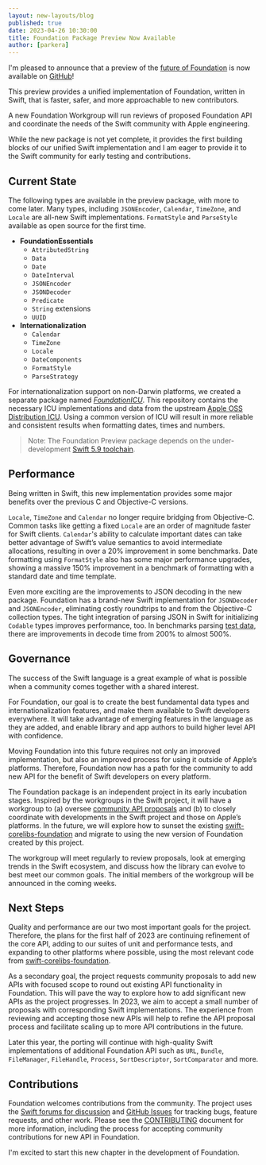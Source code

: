 ```yaml
---
layout: new-layouts/blog
published: true
date: 2023-04-26 10:30:00
title: Foundation Package Preview Now Available
author: [parkera]
---
```


I'm pleased to announce that a preview of the [future of Foundation](https://www.swift.org/blog/future-of-foundation/) is now available on [GitHub](https://github.com/swiftlang/swift-foundation)!

This preview provides a unified implementation of Foundation, written in Swift, that is faster, safer, and more approachable to new contributors.

A new Foundation Workgroup will run reviews of proposed Foundation API and coordinate the needs of the Swift community with Apple engineering.

While the new package is not yet complete, it provides the first building blocks of our unified Swift implementation and I am eager to provide it to the Swift community for early testing and contributions.

## Current State

The following types are available in the preview package, with more to come later. Many types, including `JSONEncoder`, `Calendar`, `TimeZone`, and `Locale` are all-new Swift implementations. `FormatStyle` and `ParseStyle` available as open source for the first time.

* **FoundationEssentials**
    * `AttributedString`
    * `Data`
    * `Date`
    * `DateInterval`
    * `JSONEncoder`
    * `JSONDecoder`
    * `Predicate`
    * `String` extensions
    * `UUID`
* **Internationalization**
    * `Calendar`
    * `TimeZone`
    * `Locale`
    * `DateComponents`
    * `FormatStyle`
    * `ParseStrategy`

For internationalization support on non-Darwin platforms, we created a separate package named *[FoundationICU](https://github.com/swiftlang/swift-foundation-icu)*. This repository contains the necessary ICU implementations and data from the upstream [Apple OSS Distribution ICU](https://github.com/apple-oss-distributions/ICU). Using a common version of ICU will result in more reliable and consistent results when formatting dates, times and numbers.

> Note: The Foundation Preview package depends on the under-development [Swift 5.9 toolchain](https://www.swift.org/download).

## Performance

Being written in Swift, this new implementation provides some major benefits over the previous C and Objective-C versions.

`Locale`, `TimeZone` and `Calendar` no longer require bridging from Objective-C. Common tasks like getting a fixed `Locale` are an order of magnitude faster for Swift clients. `Calendar`'s ability to calculate important dates can take better advantage of Swift’s value semantics to avoid intermediate allocations, resulting in over a 20% improvement in some benchmarks. Date formatting using `FormatStyle` also has some major performance upgrades, showing a massive 150% improvement in a benchmark of formatting with a standard date and time template.

Even more exciting are the improvements to JSON decoding in the new package. Foundation has a brand-new Swift implementation for `JSONDecoder` and `JSONEncoder`, eliminating costly roundtrips to and from the Objective-C collection types. The tight integration of parsing JSON in Swift for initializing `Codable` types improves performance, too. In benchmarks parsing [test data](https://www.boost.org/doc/libs/master/libs/json/doc/html/json/benchmarks.html), there are improvements in decode time from 200% to almost 500%.

## Governance

The success of the Swift language is a great example of what is possible when a community comes together with a shared interest.

For Foundation, our goal is to create the best fundamental data types and internationalization features, and make them available to Swift developers everywhere. It will take advantage of emerging features in the language as they are added, and enable library and app authors to build higher level API with confidence.

Moving Foundation into this future requires not only an improved implementation, but also an improved process for using it outside of Apple’s platforms. Therefore, Foundation now has a path for the community to add new API for the benefit of Swift developers on every platform.

The Foundation package is an independent project in its early incubation stages. Inspired by the workgroups in the Swift project, it will have a workgroup to (a) oversee [community API proposals](https://github.com/swiftlang/swift-foundation/blob/main/Evolution.md) and (b) to closely coordinate with developments in the Swift project and those on Apple’s platforms. In the future, we will explore how to sunset the existing [swift-corelibs-foundation](https://github.com/swiftlang/swift-corelibs-foundation) and migrate to using the new version of Foundation created by this project.

The workgroup will meet regularly to review proposals, look at emerging trends in the Swift ecosystem, and discuss how the library can evolve to best meet our common goals. The initial members of the workgroup will be announced in the coming weeks.

## Next Steps

Quality and performance are our two most important goals for the project. Therefore, the plans for the first half of 2023 are continuing refinement of the core API, adding to our suites of unit and performance tests, and expanding to other platforms where possible, using the most relevant code from [swift-corelibs-foundation](https://github.com/swiftlang/swift-corelibs-foundation).

As a secondary goal, the project requests community proposals to add new APIs with focused scope to round out existing API functionality in Foundation. This will pave the way to explore how to add significant new APIs as the project progresses. In 2023, we aim to accept a small number of proposals with corresponding Swift implementations. The experience from reviewing and accepting those new APIs will help to refine the API proposal process and facilitate scaling up to more API contributions in the future.

Later this year, the porting will continue with high-quality Swift implementations of additional Foundation API such as `URL`, `Bundle`, `FileManager`, `FileHandle`, `Process`, `SortDescriptor`, `SortComparator` and more.

## Contributions

Foundation welcomes contributions from the community. The project uses the [Swift forums for discussion](https://forums.swift.org/c/related-projects/foundation/99) and [GitHub Issues](https://github.com/swiftlang/swift-foundation/issues) for tracking bugs, feature requests, and other work. Please see the [CONTRIBUTING](https://github.com/swiftlang/swift-foundation/blob/main/CONTRIBUTING.md) document for more information, including the process for accepting community contributions for new API in Foundation.

I'm excited to start this new chapter in the development of Foundation.
